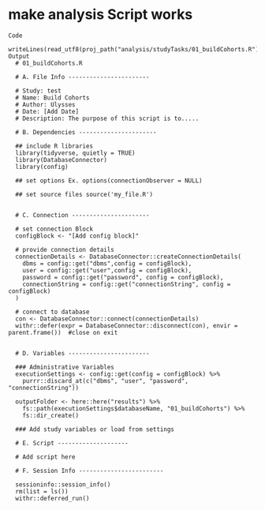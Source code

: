 # make analysis Script works

    Code
      writeLines(read_utf8(proj_path("analysis/studyTasks/01_buildCohorts.R")))
    Output
      # 01_buildCohorts.R
      
      # A. File Info -----------------------
      
      # Study: test
      # Name: Build Cohorts
      # Author: Ulysses
      # Date: [Add Date]
      # Description: The purpose of this script is to.....
      
      # B. Dependencies ----------------------
      
      ## include R libraries
      library(tidyverse, quietly = TRUE)
      library(DatabaseConnector)
      library(config)
      
      ## set options Ex. options(connectionObserver = NULL)
      
      ## set source files source('my_file.R')
      
      
      # C. Connection ----------------------
      
      # set connection Block
      configBlock <- "[Add config block]"
      
      # provide connection details
      connectionDetails <- DatabaseConnector::createConnectionDetails(
        dbms = config::get("dbms",config = configBlock),
        user = config::get("user",config = configBlock),
        password = config::get("password", config = configBlock),
        connectionString = config::get("connectionString", config = configBlock)
      )
      
      # connect to database
      con <- DatabaseConnector::connect(connectionDetails)
      withr::defer(expr = DatabaseConnector::disconnect(con), envir = parent.frame())  #close on exit
      
      
      # D. Variables -----------------------
      
      ### Administrative Variables
      executionSettings <- config::get(config = configBlock) %>%
        purrr::discard_at(c("dbms", "user", "password", "connectionString"))
      
      outputFolder <- here::here("results") %>%
        fs::path(executionSettings$databaseName, "01_buildCohorts") %>%
        fs::dir_create()
      
      ### Add study variables or load from settings
      
      # E. Script --------------------
      
      # Add script here
      
      # F. Session Info ------------------------
      
      sessioninfo::session_info()
      rm(list = ls())
      withr::deferred_run()

